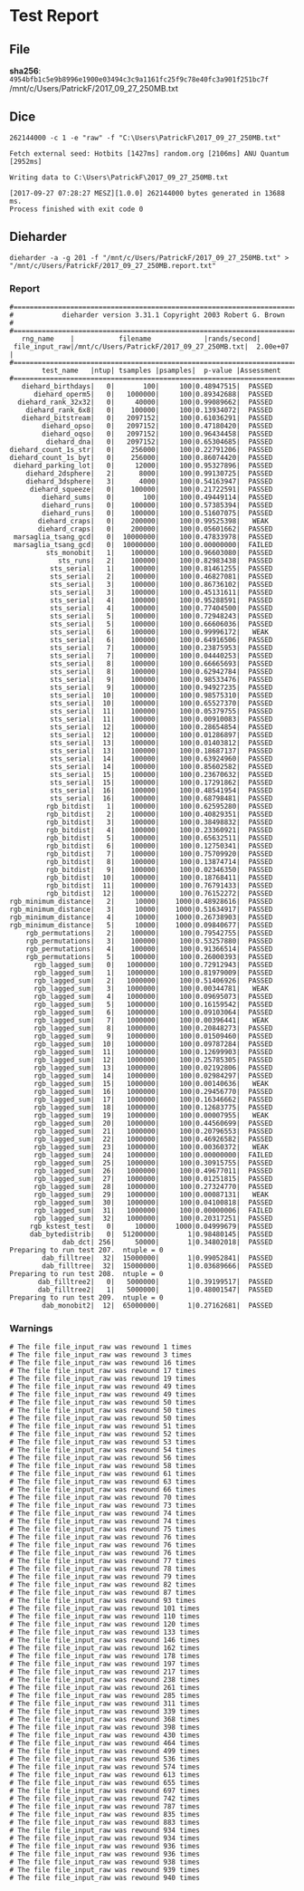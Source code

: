# Test Report

## File

**sha256**: `4954bfb1c5e9b8996e1900e03494c3c9a1161fc25f9c78e40fc3a901f251bc7f`  /mnt/c/Users/PatrickF/2017_09_27_250MB.txt

## Dice

`262144000 -c 1 -e "raw" -f "C:\Users\PatrickF\2017_09_27_250MB.txt"`

    Fetch external seed: Hotbits [1427ms] random.org [2106ms] ANU Quantum [2952ms]

    Writing data to C:\Users\PatrickF\2017_09_27_250MB.txt

    [2017-09-27 07:28:27 MESZ][1.0.0] 262144000 bytes generated in 13688 ms.
    Process finished with exit code 0

## Dieharder

`dieharder -a -g 201 -f "/mnt/c/Users/PatrickF/2017_09_27_250MB.txt" > "/mnt/c/Users/PatrickF/2017_09_27_250MB.report.txt"`

### Report

    #=============================================================================#
    #            dieharder version 3.31.1 Copyright 2003 Robert G. Brown          #
    #=============================================================================#
       rng_name    |           filename             |rands/second|
     file_input_raw|/mnt/c/Users/PatrickF/2017_09_27_250MB.txt|  2.00e+07  |
    #=============================================================================#
            test_name   |ntup| tsamples |psamples|  p-value |Assessment
    #=============================================================================#
       diehard_birthdays|   0|       100|     100|0.48947515|  PASSED
          diehard_operm5|   0|   1000000|     100|0.89342688|  PASSED
      diehard_rank_32x32|   0|     40000|     100|0.99089662|  PASSED
        diehard_rank_6x8|   0|    100000|     100|0.13934072|  PASSED
       diehard_bitstream|   0|   2097152|     100|0.61036291|  PASSED
            diehard_opso|   0|   2097152|     100|0.47180420|  PASSED
            diehard_oqso|   0|   2097152|     100|0.96434458|  PASSED
             diehard_dna|   0|   2097152|     100|0.65304685|  PASSED
    diehard_count_1s_str|   0|    256000|     100|0.22791206|  PASSED
    diehard_count_1s_byt|   0|    256000|     100|0.86074420|  PASSED
     diehard_parking_lot|   0|     12000|     100|0.95327896|  PASSED
        diehard_2dsphere|   2|      8000|     100|0.99130725|  PASSED
        diehard_3dsphere|   3|      4000|     100|0.54163947|  PASSED
         diehard_squeeze|   0|    100000|     100|0.21722591|  PASSED
            diehard_sums|   0|       100|     100|0.49449114|  PASSED
            diehard_runs|   0|    100000|     100|0.57385394|  PASSED
            diehard_runs|   0|    100000|     100|0.51607075|  PASSED
           diehard_craps|   0|    200000|     100|0.99525398|   WEAK
           diehard_craps|   0|    200000|     100|0.05601662|  PASSED
     marsaglia_tsang_gcd|   0|  10000000|     100|0.47833978|  PASSED
     marsaglia_tsang_gcd|   0|  10000000|     100|0.00000000|  FAILED
             sts_monobit|   1|    100000|     100|0.96603080|  PASSED
                sts_runs|   2|    100000|     100|0.82983438|  PASSED
              sts_serial|   1|    100000|     100|0.81461255|  PASSED
              sts_serial|   2|    100000|     100|0.46827081|  PASSED
              sts_serial|   3|    100000|     100|0.86736102|  PASSED
              sts_serial|   3|    100000|     100|0.45131611|  PASSED
              sts_serial|   4|    100000|     100|0.95288591|  PASSED
              sts_serial|   4|    100000|     100|0.77404500|  PASSED
              sts_serial|   5|    100000|     100|0.72948243|  PASSED
              sts_serial|   5|    100000|     100|0.66606036|  PASSED
              sts_serial|   6|    100000|     100|0.99996172|   WEAK
              sts_serial|   6|    100000|     100|0.64916506|  PASSED
              sts_serial|   7|    100000|     100|0.23875953|  PASSED
              sts_serial|   7|    100000|     100|0.04440253|  PASSED
              sts_serial|   8|    100000|     100|0.66665693|  PASSED
              sts_serial|   8|    100000|     100|0.62942784|  PASSED
              sts_serial|   9|    100000|     100|0.98533476|  PASSED
              sts_serial|   9|    100000|     100|0.94927235|  PASSED
              sts_serial|  10|    100000|     100|0.98575310|  PASSED
              sts_serial|  10|    100000|     100|0.65527370|  PASSED
              sts_serial|  11|    100000|     100|0.05379755|  PASSED
              sts_serial|  11|    100000|     100|0.00910083|  PASSED
              sts_serial|  12|    100000|     100|0.28654854|  PASSED
              sts_serial|  12|    100000|     100|0.01286897|  PASSED
              sts_serial|  13|    100000|     100|0.01403812|  PASSED
              sts_serial|  13|    100000|     100|0.18687137|  PASSED
              sts_serial|  14|    100000|     100|0.63924960|  PASSED
              sts_serial|  14|    100000|     100|0.85602582|  PASSED
              sts_serial|  15|    100000|     100|0.23670632|  PASSED
              sts_serial|  15|    100000|     100|0.17291862|  PASSED
              sts_serial|  16|    100000|     100|0.48541954|  PASSED
              sts_serial|  16|    100000|     100|0.68798481|  PASSED
             rgb_bitdist|   1|    100000|     100|0.62595280|  PASSED
             rgb_bitdist|   2|    100000|     100|0.40829351|  PASSED
             rgb_bitdist|   3|    100000|     100|0.38498832|  PASSED
             rgb_bitdist|   4|    100000|     100|0.23360921|  PASSED
             rgb_bitdist|   5|    100000|     100|0.65632511|  PASSED
             rgb_bitdist|   6|    100000|     100|0.12750341|  PASSED
             rgb_bitdist|   7|    100000|     100|0.75709920|  PASSED
             rgb_bitdist|   8|    100000|     100|0.13874714|  PASSED
             rgb_bitdist|   9|    100000|     100|0.02346350|  PASSED
             rgb_bitdist|  10|    100000|     100|0.18768411|  PASSED
             rgb_bitdist|  11|    100000|     100|0.76791433|  PASSED
             rgb_bitdist|  12|    100000|     100|0.76152272|  PASSED
    rgb_minimum_distance|   2|     10000|    1000|0.48928616|  PASSED
    rgb_minimum_distance|   3|     10000|    1000|0.51634917|  PASSED
    rgb_minimum_distance|   4|     10000|    1000|0.26738903|  PASSED
    rgb_minimum_distance|   5|     10000|    1000|0.09840677|  PASSED
        rgb_permutations|   2|    100000|     100|0.79542755|  PASSED
        rgb_permutations|   3|    100000|     100|0.53257880|  PASSED
        rgb_permutations|   4|    100000|     100|0.91366514|  PASSED
        rgb_permutations|   5|    100000|     100|0.26000393|  PASSED
          rgb_lagged_sum|   0|   1000000|     100|0.72912943|  PASSED
          rgb_lagged_sum|   1|   1000000|     100|0.81979009|  PASSED
          rgb_lagged_sum|   2|   1000000|     100|0.51406926|  PASSED
          rgb_lagged_sum|   3|   1000000|     100|0.00344781|   WEAK
          rgb_lagged_sum|   4|   1000000|     100|0.09695073|  PASSED
          rgb_lagged_sum|   5|   1000000|     100|0.16159542|  PASSED
          rgb_lagged_sum|   6|   1000000|     100|0.09103064|  PASSED
          rgb_lagged_sum|   7|   1000000|     100|0.00396441|   WEAK
          rgb_lagged_sum|   8|   1000000|     100|0.20848273|  PASSED
          rgb_lagged_sum|   9|   1000000|     100|0.01509460|  PASSED
          rgb_lagged_sum|  10|   1000000|     100|0.09787284|  PASSED
          rgb_lagged_sum|  11|   1000000|     100|0.12699903|  PASSED
          rgb_lagged_sum|  12|   1000000|     100|0.25785305|  PASSED
          rgb_lagged_sum|  13|   1000000|     100|0.02192806|  PASSED
          rgb_lagged_sum|  14|   1000000|     100|0.02984297|  PASSED
          rgb_lagged_sum|  15|   1000000|     100|0.00140636|   WEAK
          rgb_lagged_sum|  16|   1000000|     100|0.29456770|  PASSED
          rgb_lagged_sum|  17|   1000000|     100|0.16346662|  PASSED
          rgb_lagged_sum|  18|   1000000|     100|0.12683775|  PASSED
          rgb_lagged_sum|  19|   1000000|     100|0.00007955|   WEAK
          rgb_lagged_sum|  20|   1000000|     100|0.44560699|  PASSED
          rgb_lagged_sum|  21|   1000000|     100|0.20796553|  PASSED
          rgb_lagged_sum|  22|   1000000|     100|0.46926582|  PASSED
          rgb_lagged_sum|  23|   1000000|     100|0.00360372|   WEAK
          rgb_lagged_sum|  24|   1000000|     100|0.00000000|  FAILED
          rgb_lagged_sum|  25|   1000000|     100|0.30915755|  PASSED
          rgb_lagged_sum|  26|   1000000|     100|0.49677011|  PASSED
          rgb_lagged_sum|  27|   1000000|     100|0.01251815|  PASSED
          rgb_lagged_sum|  28|   1000000|     100|0.27324770|  PASSED
          rgb_lagged_sum|  29|   1000000|     100|0.00087131|   WEAK
          rgb_lagged_sum|  30|   1000000|     100|0.04100818|  PASSED
          rgb_lagged_sum|  31|   1000000|     100|0.00000006|  FAILED
          rgb_lagged_sum|  32|   1000000|     100|0.20317251|  PASSED
         rgb_kstest_test|   0|     10000|    1000|0.04999679|  PASSED
         dab_bytedistrib|   0|  51200000|       1|0.98480145|  PASSED
                 dab_dct| 256|     50000|       1|0.34802018|  PASSED
    Preparing to run test 207.  ntuple = 0
            dab_filltree|  32|  15000000|       1|0.99052841|  PASSED
            dab_filltree|  32|  15000000|       1|0.03689666|  PASSED
    Preparing to run test 208.  ntuple = 0
           dab_filltree2|   0|   5000000|       1|0.39199517|  PASSED
           dab_filltree2|   1|   5000000|       1|0.48001547|  PASSED
    Preparing to run test 209.  ntuple = 0
            dab_monobit2|  12|  65000000|       1|0.27162681|  PASSED

### Warnings

    # The file file_input_raw was rewound 1 times
    # The file file_input_raw was rewound 3 times
    # The file file_input_raw was rewound 16 times
    # The file file_input_raw was rewound 17 times
    # The file file_input_raw was rewound 19 times
    # The file file_input_raw was rewound 49 times
    # The file file_input_raw was rewound 49 times
    # The file file_input_raw was rewound 50 times
    # The file file_input_raw was rewound 50 times
    # The file file_input_raw was rewound 50 times
    # The file file_input_raw was rewound 51 times
    # The file file_input_raw was rewound 52 times
    # The file file_input_raw was rewound 53 times
    # The file file_input_raw was rewound 54 times
    # The file file_input_raw was rewound 56 times
    # The file file_input_raw was rewound 58 times
    # The file file_input_raw was rewound 61 times
    # The file file_input_raw was rewound 63 times
    # The file file_input_raw was rewound 66 times
    # The file file_input_raw was rewound 70 times
    # The file file_input_raw was rewound 73 times
    # The file file_input_raw was rewound 74 times
    # The file file_input_raw was rewound 74 times
    # The file file_input_raw was rewound 75 times
    # The file file_input_raw was rewound 76 times
    # The file file_input_raw was rewound 76 times
    # The file file_input_raw was rewound 76 times
    # The file file_input_raw was rewound 77 times
    # The file file_input_raw was rewound 78 times
    # The file file_input_raw was rewound 79 times
    # The file file_input_raw was rewound 82 times
    # The file file_input_raw was rewound 87 times
    # The file file_input_raw was rewound 93 times
    # The file file_input_raw was rewound 101 times
    # The file file_input_raw was rewound 110 times
    # The file file_input_raw was rewound 120 times
    # The file file_input_raw was rewound 133 times
    # The file file_input_raw was rewound 146 times
    # The file file_input_raw was rewound 162 times
    # The file file_input_raw was rewound 178 times
    # The file file_input_raw was rewound 197 times
    # The file file_input_raw was rewound 217 times
    # The file file_input_raw was rewound 238 times
    # The file file_input_raw was rewound 261 times
    # The file file_input_raw was rewound 285 times
    # The file file_input_raw was rewound 311 times
    # The file file_input_raw was rewound 339 times
    # The file file_input_raw was rewound 368 times
    # The file file_input_raw was rewound 398 times
    # The file file_input_raw was rewound 430 times
    # The file file_input_raw was rewound 464 times
    # The file file_input_raw was rewound 499 times
    # The file file_input_raw was rewound 536 times
    # The file file_input_raw was rewound 574 times
    # The file file_input_raw was rewound 613 times
    # The file file_input_raw was rewound 655 times
    # The file file_input_raw was rewound 697 times
    # The file file_input_raw was rewound 742 times
    # The file file_input_raw was rewound 787 times
    # The file file_input_raw was rewound 835 times
    # The file file_input_raw was rewound 883 times
    # The file file_input_raw was rewound 934 times
    # The file file_input_raw was rewound 934 times
    # The file file_input_raw was rewound 936 times
    # The file file_input_raw was rewound 936 times
    # The file file_input_raw was rewound 938 times
    # The file file_input_raw was rewound 939 times
    # The file file_input_raw was rewound 940 times